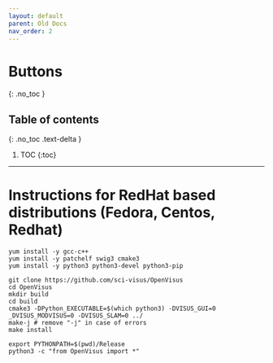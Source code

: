 ```yaml
---
layout: default
parent: Old Docs
nav_order: 2
---
```


# Buttons
{: .no_toc }

## Table of contents
{: .no_toc .text-delta }

1. TOC
{:toc}

---

# Instructions for RedHat based distributions (Fedora, Centos, Redhat)

```
yum install -y gcc-c++
yum install -y patchelf swig3 cmake3
yum install -y python3 python3-devel python3-pip

git clone https://github.com/sci-visus/OpenVisus
cd OpenVisus
mkdir build 
cd build
cmake3 -DPython_EXECUTABLE=$(which python3) -DVISUS_GUI=0 _DVISUS_MODVISUS=0 -DVISUS_SLAM=0 ../
make-j # remove "-j" in case of errors
make install

export PYTHONPATH=$(pwd)/Release 
python3 -c "from OpenVisus import *"
```

